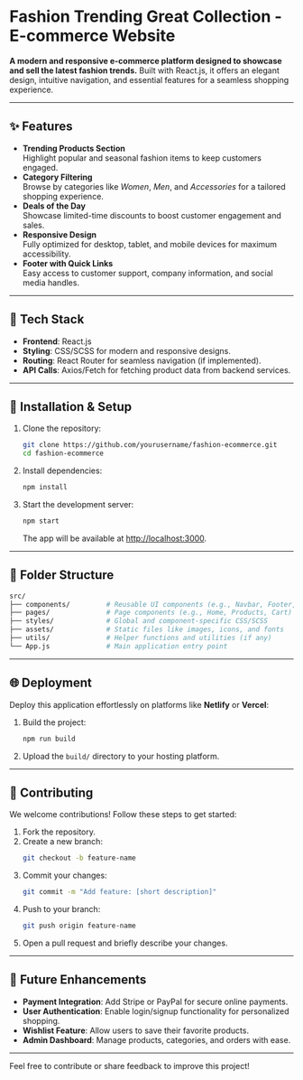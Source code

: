 # Fashion Trending Great Collection - E-commerce Website

**A modern and responsive e-commerce platform designed to showcase and sell the latest fashion trends.** Built with React.js, it offers an elegant design, intuitive navigation, and essential features for a seamless shopping experience.

---

## ✨ Features

- **Trending Products Section**\
  Highlight popular and seasonal fashion items to keep customers engaged.
- **Category Filtering**\
  Browse by categories like *Women*, *Men*, and *Accessories* for a tailored shopping experience.
- **Deals of the Day**\
  Showcase limited-time discounts to boost customer engagement and sales.
- **Responsive Design**\
  Fully optimized for desktop, tablet, and mobile devices for maximum accessibility.
- **Footer with Quick Links**\
  Easy access to customer support, company information, and social media handles.

---

## 🔧 Tech Stack

- **Frontend**: React.js
- **Styling**: CSS/SCSS for modern and responsive designs.
- **Routing**: React Router for seamless navigation (if implemented).
- **API Calls**: Axios/Fetch for fetching product data from backend services.

---

## 🚀 Installation & Setup

1. Clone the repository:

   ```bash
   git clone https://github.com/yourusername/fashion-ecommerce.git
   cd fashion-ecommerce
   ```

2. Install dependencies:

   ```bash
   npm install
   ```

3. Start the development server:

   ```bash
   npm start
   ```

   The app will be available at [http://localhost:3000](http://localhost:3000).

---

## 📂 Folder Structure

```bash
src/
├── components/         # Reusable UI components (e.g., Navbar, Footer, ProductCard)
├── pages/              # Page components (e.g., Home, Products, Cart)
├── styles/             # Global and component-specific CSS/SCSS
├── assets/             # Static files like images, icons, and fonts
├── utils/              # Helper functions and utilities (if any)
└── App.js              # Main application entry point
```

---

## 🌐 Deployment

Deploy this application effortlessly on platforms like **Netlify** or **Vercel**:

1. Build the project:
   ```bash
   npm run build
   ```
2. Upload the `build/` directory to your hosting platform.

---

## 🤝 Contributing

We welcome contributions! Follow these steps to get started:

1. Fork the repository.
2. Create a new branch:
   ```bash
   git checkout -b feature-name
   ```
3. Commit your changes:
   ```bash
   git commit -m "Add feature: [short description]"
   ```
4. Push to your branch:
   ```bash
   git push origin feature-name
   ```
5. Open a pull request and briefly describe your changes.

---

## 🎯 Future Enhancements

- **Payment Integration**: Add Stripe or PayPal for secure online payments.
- **User Authentication**: Enable login/signup functionality for personalized shopping.
- **Wishlist Feature**: Allow users to save their favorite products.
- **Admin Dashboard**: Manage products, categories, and orders with ease.

---

Feel free to contribute or share feedback to improve this project!

